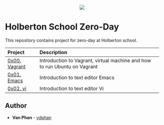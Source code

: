 <p align="center">
  <img src="http://www.holbertonschool.com/holberton-logo.png">
</p>

# Holberton School Zero-Day

This repository contains project for zero-day at Holberton school.

| Project | Description |
| :--- | :--- |
| [0x00. Vagrant](./0x00-vagrant) | Introduction to Vagrant, virtual machine and how to run Ubuntu on Vagrant |
| [0x01. Emacs ](./0x01-emacs) | Introduction to text editor Emacs |
| [0x02. vi ](./0x02-vi) | Introduction to text editor Vi |

## Author

- **Van Phan** - [vdphan](https://github.com/vdphan)
